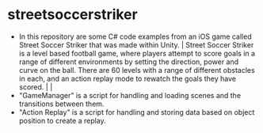 # streetsoccerstriker

- In this repository are some C# code examples from an iOS game called Street Soccer Striker that was made within Unity.
|
Street Soccer Striker is a level based football game, where players attempt to score goals in a range of different environments by setting the direction, power and curve on the ball. There are 60 levels with a range of different obstacles in each, and an action replay mode to rewatch the goals they have scored.
|
|
- "GameManager" is a script for handling and loading scenes and the transitions between them.
- "Action Replay" is a script for handling and storing data based on object position to create a replay.
